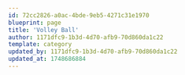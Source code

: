 ```yaml
---
id: 72cc2826-a0ac-4bde-9eb5-4271c31e1970
blueprint: page
title: 'Volley Ball'
author: 1171dfc9-1b3d-4d70-afb9-70d860da1c22
template: category
updated_by: 1171dfc9-1b3d-4d70-afb9-70d860da1c22
updated_at: 1748686884
---
```

